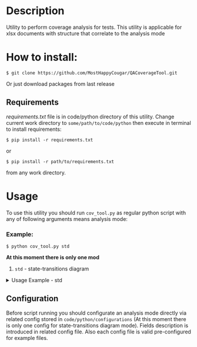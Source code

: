 # Description
Utility to perform coverage analysis for tests. This utility is applicable for xlsx documents with structure that correlate to the analysis mode

# How to install:
```
$ git clone https://github.com/MostHappyCougar/QACoverageTool.git
```
Or just download packages from last release

## Requirements
_requirements.txt_ file is in code/python directory of this utility.
Change current work directory to `some/path/to/code/python` then execute in terminal to install requirements: 
```
$ pip install -r requirements.txt
```
or
```
$ pip install -r path/to/requirements.txt
```
from any work directory.

# Usage
To use this utility you should run `cov_tool.py` as regular python script with any of following arguments means analysis mode:

### Example:
```
$ python cov_tool.py std
```

**At this moment there is only one mod**

1. `std` - state-transitions diagram
<details>
<summary>Usage Example - std</summary>

#### Configuration: 
Config file for this usage case is: `code/python/configurations/state_transitions_config.yaml`

#### Imput Table for analysis:
![image](https://user-images.githubusercontent.com/104580123/215318025-ba3d7ca3-8e6e-408c-86be-5dce72c41b4a.png)

#### Analysis results:
There is following files as result of analysis in `code/python/output/EXAMPLE`:
- test.gv - dot-language file for state-transitions diagram
```
strict digraph "D:\Dev_Workspace\Eclipse\QACoverageTool\code\python\output\EXAMPLE\test" {
	graph [concentrate=true imagescale=true]
	START [label=START fillcolor=red fontcolor=white style=filled]
	END [label=END fillcolor=red fontcolor=white style=filled]
	START -> "3, 0" [label=place]
	"3, 0" -> "0, 2" [label=cancel]
	"0, 2" -> "3, 0" [label=place]
	"3, 0" -> END
	START -> "3, 0" [label=place]
	"3, 0" -> "0, 1" [label=cancel]
	"0, 1" -> "3, 0" [label=place]
	"3, 0" -> END
	START -> "3, 0" [label=place]
	"3, 0" -> "0, 4" [label=cancel]
	"0, 4" -> "3, 0" [label=place]
	"3, 0" -> END
	START -> "3, 0" [label=place]
	"3, 0" -> "0, 2" [label=cancel]
	"0, 2" -> "3, 0" [label=place]
	"3, 0" -> END
	START -> "3, 0" [label=place]
	"3, 0" -> "0, 4" [label=cancel]
	"0, 4" -> "3, 0" [label=place]
	"3, 0" -> END
	START -> "3, 0" [label=place]
	"3, 0" -> "0, 3" [label=cancel]
	"0, 3" -> "3, 0" [label=place]
	"3, 0" -> END
	START -> "3, 0" [label=place]
	"3, 0" -> "0, 3" [label=cancel]
	"0, 3" -> "3, 0" [label=place]
	"3, 0" -> END
	START -> "3, 0" [label=place]
	"3, 0" -> "0, 4" [label=cancel]
	"0, 4" -> "3, 0" [label=place]
	"3, 0" -> END
	START -> "3, 0" [label=place]
	"3, 0" -> "0, 1" [label=cancel]
	"0, 1" -> "3, 0" [label=place]
	"3, 0" -> END
	START -> "3, 0" [label=place]
	"3, 0" -> "0, 3" [label=cancel]
	"0, 3" -> "3, 0" [label=place]
	"3, 0" -> END
	START -> "3, 0" [label=place]
	"3, 0" -> "0, 2" [label=cancel]
	"0, 2" -> "3, 0" [label=place]
	"3, 0" -> END
	START -> "3, 0" [label=place]
	"3, 0" -> "0, 1" [label=cancel]
	"0, 1" -> "3, 0" [label=place]
	"3, 0" -> END
}
```
- test.gv.pdf - state-treansitions diagram in pdf format

![image](https://user-images.githubusercontent.com/104580123/215318403-5b87cff6-a39e-46a2-bb1b-4beab25dbcee.png)
- test_stats.xlsx - detail **path** informations. There is no ways to representate **path** via state-transitions diagram so **path** will be descriped as text

![image](https://user-images.githubusercontent.com/104580123/215318691-b9729115-4a99-41fd-a6c8-6f836c607849.png)
- test_stats_vis.pdf - pie diagram that representate sequences of each path

![image](https://user-images.githubusercontent.com/104580123/215318768-4b751ef9-c1bc-45c4-8dd4-91628adac263.png)
</details>

## Configuration
Before script running you should configurate an analysis mode directly via related config stored in `code/python/configurations` (At this moment there is only one config for state-transitions diagram mode). Fields description is introduced in related config file. Also each config file is valid pre-configured for example files.
